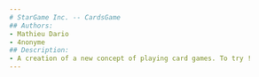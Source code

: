 ```yaml
---
# StarGame Inc. -- CardsGame
## Authors:
- Mathieu Dario
- 4nonyme
## Description:
- A creation of a new concept of playing card games. To try !
---
```

